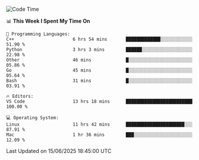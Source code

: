 
<!--START_SECTION:waka-->
![Code Time](http://img.shields.io/badge/Code%20Time-3%2C507%20hrs%2057%20mins-blue)

📊 **This Week I Spent My Time On** 

```text
💬 Programming Languages: 
C++                      6 hrs 54 mins       █████████████░░░░░░░░░░░░   51.90 % 
Python                   3 hrs 3 mins        ██████░░░░░░░░░░░░░░░░░░░   22.98 % 
Other                    46 mins             █░░░░░░░░░░░░░░░░░░░░░░░░   05.86 % 
Go                       45 mins             █░░░░░░░░░░░░░░░░░░░░░░░░   05.64 % 
Bash                     31 mins             █░░░░░░░░░░░░░░░░░░░░░░░░   03.91 % 

🔥 Editors: 
VS Code                  13 hrs 18 mins      █████████████████████████   100.00 % 

💻 Operating System: 
Linux                    11 hrs 42 mins      ██████████████████████░░░   87.91 % 
Mac                      1 hr 36 mins        ███░░░░░░░░░░░░░░░░░░░░░░   12.09 % 
```


 Last Updated on 15/06/2025 18:45:00 UTC
<!--END_SECTION:waka-->

